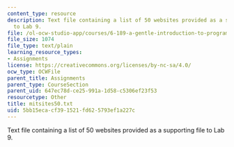```yaml
---
content_type: resource
description: Text file containing a list of 50 websites provided as a supporting file
  to Lab 9.
file: /ol-ocw-studio-app/courses/6-189-a-gentle-introduction-to-programming-using-python-january-iap-2008/5bb15ecacf391521fd625793ef1a227c_mitsites50.txt
file_size: 1074
file_type: text/plain
learning_resource_types:
- Assignments
license: https://creativecommons.org/licenses/by-nc-sa/4.0/
ocw_type: OCWFile
parent_title: Assignments
parent_type: CourseSection
parent_uid: 647ec78d-ce25-991a-1d58-c5306ef23f53
resourcetype: Other
title: mitsites50.txt
uid: 5bb15eca-cf39-1521-fd62-5793ef1a227c
---
```

Text file containing a list of 50 websites provided as a supporting file to Lab 9.